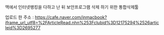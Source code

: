 맥에서 인터넷뱅킹을 다하고 난 뒤 보안프로그램 삭제 하기 위한 통합삭제툴

업로드 한 주소 : https://cafe.naver.com/inmacbook?iframe_url_utf8=%2FArticleRead.nhn%253Fclubid%3D12175294%2526articleid%3D2695277
